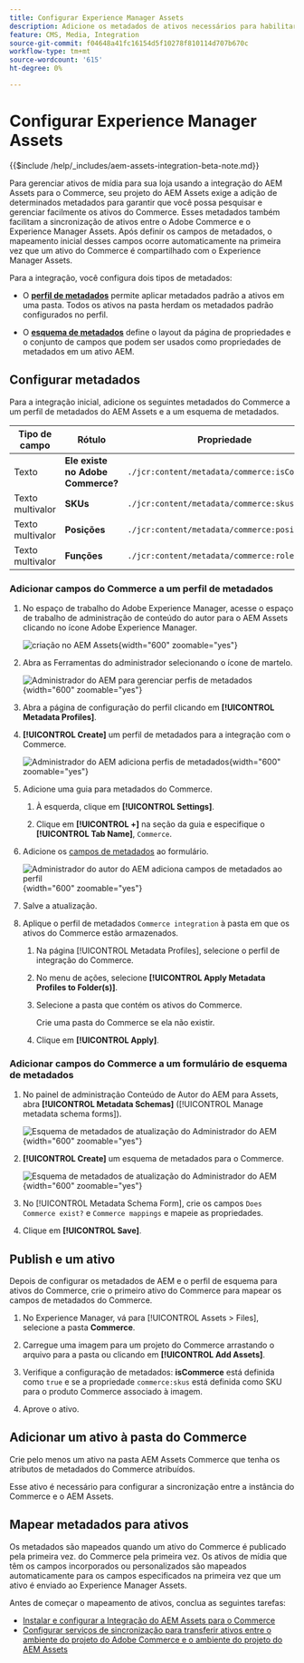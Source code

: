 ```yaml
---
title: Configurar Experience Manager Assets
description: Adicione os metadados de ativos necessários para habilitar a Integração do AEM Assets para o Commerce a fim de sincronizar ativos entre projetos do Adobe Commerce e do Experience Manager Assets.
feature: CMS, Media, Integration
source-git-commit: f04648a41fc16154d5f10278f810114d707b670c
workflow-type: tm+mt
source-wordcount: '615'
ht-degree: 0%

---
```


# Configurar Experience Manager Assets

{{$include /help/_includes/aem-assets-integration-beta-note.md}}

Para gerenciar ativos de mídia para sua loja usando a integração do AEM Assets para o Commerce, seu projeto do AEM Assets exige a adição de determinados metadados para garantir que você possa pesquisar e gerenciar facilmente os ativos do Commerce. Esses metadados também facilitam a sincronização de ativos entre o Adobe Commerce e o Experience Manager Assets. Após definir os campos de metadados, o mapeamento inicial desses campos ocorre automaticamente na primeira vez que um ativo do Commerce é compartilhado com o Experience Manager Assets.

Para a integração, você configura dois tipos de metadados:

- O **[perfil de metadados](https://experienceleague.adobe.com/en/docs/experience-manager-cloud-service/content/assets/manage/metadata-profiles)** permite aplicar metadados padrão a ativos em uma pasta. Todos os ativos na pasta herdam os metadados padrão configurados no perfil.

- O **[esquema de metadados](https://experienceleague.adobe.com/en/docs/experience-manager-cloud-service/content/assets/manage/metadata-schemas)** define o layout da página de propriedades e o conjunto de campos que podem ser usados como propriedades de metadados em um ativo AEM.

## Configurar metadados

Para a integração inicial, adicione os seguintes metadados do Commerce a um perfil de metadados do AEM Assets e a um esquema de metadados.

| Tipo de campo | Rótulo | Propriedade | Valor padrão |
|------ | ------- | ---------- | ------------- |
| Texto | **Ele existe no Adobe Commerce?** | `./jcr:content/metadata/commerce:isCommerce` | sim |
| Texto multivalor | **SKUs** | `./jcr:content/metadata/commerce:skus` | nenhum |
| Texto multivalor | **Posições** | `./jcr:content/metadata/commerce:positions` | nenhum |
| Texto multivalor | **Funções** | `./jcr:content/metadata/commerce:roles` | nenhum |


### Adicionar campos do Commerce a um perfil de metadados

1. No espaço de trabalho do Adobe Experience Manager, acesse o espaço de trabalho de administração de conteúdo do autor para o AEM Assets clicando no ícone Adobe Experience Manager.

   ![criação no AEM Assets](./assets/aem-assets-authoring.png){width="600" zoomable="yes"}

1. Abra as Ferramentas do administrador selecionando o ícone de martelo.

   ![Administrador do AEM para gerenciar perfis de metadados](./assets/aem-manage-metadata-profiles.png){width="600" zoomable="yes"}

1. Abra a página de configuração do perfil clicando em **[!UICONTROL Metadata Profiles]**.

1. **[!UICONTROL Create]** um perfil de metadados para a integração com o Commerce.

   ![Administrador do AEM adiciona perfis de metadados ](./assets/aem-create-metadata-profile.png){width="600" zoomable="yes"}

1. Adicione uma guia para metadados do Commerce.

   1. À esquerda, clique em **[!UICONTROL Settings]**.

   1. Clique em **[!UICONTROL +]** na seção da guia e especifique o **[!UICONTROL Tab Name]**, `Commerce`.

1. Adicione os [campos de metadados](#configure-metadata) ao formulário.

   ![Administrador do autor do AEM adiciona campos de metadados ao perfil](./assets/aem-edit-metadata-profile-fields.png){width="600" zoomable="yes"}

1. Salve a atualização.

1. Aplique o perfil de metadados `Commerce integration` à pasta em que os ativos do Commerce estão armazenados.

   1. Na página [!UICONTROL  Metadata Profiles], selecione o perfil de integração do Commerce.

   1. No menu de ações, selecione **[!UICONTROL Apply Metadata Profiles to Folder(s)]**.

   1. Selecione a pasta que contém os ativos do Commerce.

      Crie uma pasta do Commerce se ela não existir.

   1. Clique em **[!UICONTROL Apply]**.

### Adicionar campos do Commerce a um formulário de esquema de metadados

1. No painel de administração Conteúdo de Autor do AEM para Assets, abra **[!UICONTROL Metadata Schemas]** ([!UICONTROL Manage metadata schema forms]).

   ![Esquema de metadados de atualização do Administrador do AEM](./assets/aem-assets-manage-metadata-schema.png){width="600" zoomable="yes"}

1. **[!UICONTROL Create]** um esquema de metadados para o Commerce.

   ![Esquema de metadados de atualização do Administrador do AEM](./assets/aem-assets-create-metadata-schema.png){width="600" zoomable="yes"}

1. No [!UICONTROL Metadata Schema Form], crie os campos `Does Commerce exist?` e `Commerce mappings` e mapeie as propriedades.

1. Clique em **[!UICONTROL Save]**.


## Publish e um ativo

Depois de configurar os metadados de AEM e o perfil de esquema para ativos do Commerce, crie o primeiro ativo do Commerce para mapear os campos de metadados do Commerce.

1. No Experience Manager, vá para [!UICONTROL Assets > Files], selecione a pasta **Commerce**.

1. Carregue uma imagem para um projeto do Commerce arrastando o arquivo para a pasta ou clicando em **[!UICONTROL Add Assets]**.

1. Verifique a configuração de metadados: **isCommerce** está definida como `true` e se a propriedade `commerce:skus` está definida como SKU para o produto Commerce associado à imagem.

1. Aprove o ativo.


## Adicionar um ativo à pasta do Commerce

Crie pelo menos um ativo na pasta AEM Assets Commerce que tenha os atributos de metadados do Commerce atribuídos.

Esse ativo é necessário para configurar a sincronização entre a instância do Commerce e o AEM Assets.

## Mapear metadados para ativos

Os metadados são mapeados quando um ativo do Commerce é publicado pela primeira vez.  do Commerce pela primeira vez. Os ativos de mídia que têm os campos incorporados ou personalizados são mapeados automaticamente para os campos especificados na primeira vez que um ativo é enviado ao Experience Manager Assets.

Antes de começar o mapeamento de ativos, conclua as seguintes tarefas:

- [Instalar e configurar a Integração do AEM Assets para o Commerce](aem-assets-configure-commerce.md)
- [Configurar serviços de sincronização para transferir ativos entre o ambiente do projeto do Adobe Commerce e o ambiente do projeto do AEM Assets](aem-assets-setup-synchronization.md)
